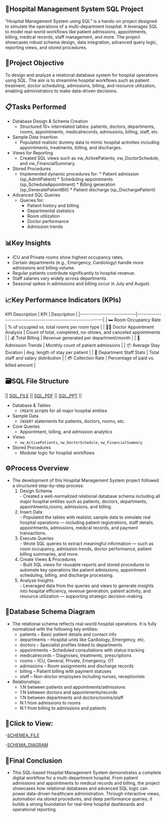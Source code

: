 ## 🏥Hospital Management System SQL Project
“Hospital Management System using SQL” is a hands-on project designed to simulate the operations of a multi-department hospital. 
It leverages SQL to model real-world workflows like patient admissions, appointments, billing, medical records, staff management, 
and more. The project showcases robust schema design, data integration, advanced query logic, reporting views, and stored procedures.

## 📌Project Objective
To design and analyze a relational database system for hospital operations using SQL. The aim is to streamline hospital workflows such 
as patient treatment, doctor scheduling, admissions, billing, and resource utilization, enabling administrators to make data-driven decisions.

## 📋Tasks Performed
 - Database Design & Schema Creation
      * Structured 10+ interrelated tables: patients, doctors, departments, rooms, appointments, medicalrecords, admissions, billing, staff, etc.
 - Sample Data Insertion
      * Populated realistic dummy data to mimic hospital activities including appointments, treatments, billing, and discharges.
 - Views for Reporting
      * Created SQL views such as vw_ActivePatients, vw_DoctorSchedule, and vw_FinancialSummary.
 - Stored Procedures
      * Implemented dynamic procedures for:
            * Patient admission (sp_AdmitPatient)
            * Scheduling appointments (sp_ScheduleAppointment)
            * Billing generation (sp_GeneratePatientBill)
            * Patient discharge (sp_DischargePatient)
  - Advanced SQL Queries
       * Queries for:
            * Patient history and billing
            * Departmental statistics
            * Room utilization
            * Doctor performance
            * Admission trends

## 📊Key Insights
  - ICU and Private rooms show highest occupancy rates.
  - Certain departments (e.g., Emergency, Cardiology) handle more admissions and billing volume.
  - Regular patients contribute significantly to hospital revenue.
  - Staff salaries vary widely across departments.
  - Seasonal spikes in admissions and billing occur in July and August.

## 📈Key Performance Indicators (KPIs)
KPI	Description
| KPI                         | Description                                                 |
|----------------------------|-------------------------------------------------------------|
| 🛏️ Room Occupancy Rate      | % of occupied vs. total rooms per room type                 |
| 👩‍⚕️ Doctor Appointment Analysis | Count of total, completed, no-shows, and canceled appointments |
| 💰 Total Billing           | Revenue generated per department/month                     |
| 📅 Admission Trends        | Monthly count of patient admissions                        |
| 📦 Average Stay Duration   | Avg. length of stay per patient                            |
| 👥 Department Staff Stats  | Total staff and salary distribution                        |
| 💳 Collection Rate         | Percentage of paid vs. billed amount                       |


## 🗃️SQL File Structure
|| <a href ="https://github.com/SathishRamachandran1975/-Hospital-Management-System-SQL-Project/blob/main/Hospital%20Management%20System%20SQL-Project.sql">SQL_FILE</a> ||
<a href ="https://github.com/SathishRamachandran1975/-Hospital-Management-System-SQL-Project/blob/main/Hospital%20Management%20System%20SQL-Project.pdf">SQL_PDF</a>  ||
<a href ="https://github.com/SathishRamachandran1975/-Hospital-Management-System-SQL-Project/blob/main/HOSPITAL%20MANAGEMENT%20SYSTEM.pptx">SQL_PPT</a> ||
- Database & Tables
    - `CREATE` scripts for all major hospital entities
- Sample Data
    - `INSERT` statements for patients, doctors, rooms, etc.
- Core Queries
    - Appointment, billing, and admission analytics
- Views
    - `vw_ActivePatients`, `vw_DoctorSchedule`, `vw_FinancialSummary`
- Stored Procedures
    - Modular logic for hospital workflows
 
## ⚙️Process Overview
  - The development of this Hospital Management System project followed a structured step-by-step process:
       1. Design Schema  
               - Created a well-normalized relational database schema including all major hospital entities such as patients, doctors,
                 departments, appointments,rooms, admissions, and billing.
       2. Insert Data  
               - Populated the tables with realistic sample data to simulate real hospital operations — including patient registrations,
                 staff details, appointments, admissions, medical records, and payment transactions.
       3. Execute Queries  
               - Wrote SQL queries to extract meaningful information — such as room occupancy, admission trends, doctor performance, patient
                 billing summaries, and more.
       4. Create Views & Procedures  
               - Built SQL views for reusable reports and stored procedures to automate key operations like patient admissions, appointment
                 scheduling, billing, and discharge processing.
       5. Analyze Insights  
               - Leveraged data from the queries and views to generate insights into hospital efficiency, revenue generation, patient activity,
                 and resource utilization — supporting strategic decision-making.
 
 ## 🧬Database Schema Diagram
 - The relational schema reflects real-world hospital operations. It is fully normalized with the following key entities:
    - patients – Basic patient details and contact info
    - departments – Hospital units like Cardiology, Emergency, etc.
    - doctors – Specialist profiles linked to departments
    - appointments – Scheduled consultations with status tracking
    - medicalrecords – Diagnoses, treatments, prescriptions
    - rooms – ICU, General, Private, Emergency, OT
    - admissions – Room assignments and discharge records
    - billing – Patient billing with payment statuses
    - staff – Non-doctor employees including nurses, receptionists
- Relationships:
    - 1:N between patients and appointments/admissions
    - 1:N between doctors and appointments/records
    - 1:N between departments and doctors/rooms/staff
    - N:1 from admissions to rooms
    - N:1 from billing to admissions and patients

## 📌Click to View:
-<a href ="https://github.com/SathishRamachandran1975/-Hospital-Management-System-SQL-Project/blob/main/Hospital%20Management%20System%20Schema%20Diagram.pdf">SCHEMEA_FILE</a>

-<a href ="https://github.com/SathishRamachandran1975/-Hospital-Management-System-SQL-Project/blob/main/Hospital%20Management%20System%20Schema%20Diagram_page-0002.jpg">SCHEMA_DIAGRAM</a>

## 🏁Final Conclusion
  - This SQL-based Hospital Management System demonstrates a complete digital workflow for a multi-department hospital. From patient admissions
    and appointments to medical records and billing, the project showcases how relational databases and advanced SQL logic can power data-driven
    healthcare administration. Through interactive views, automation via stored procedures, and deep performance queries, it builds a strong
    foundation for real-time hospital dashboards and operational reporting.



